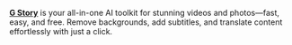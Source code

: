 **[G Story](https://www.gstory.ai/)** is your all-in-one AI toolkit for stunning videos and photos—fast, easy, and free.
Remove backgrounds, add subtitles, and translate content effortlessly with just a click.
